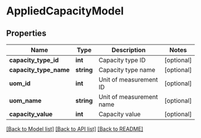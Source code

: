 # AppliedCapacityModel

## Properties
Name | Type | Description | Notes
------------ | ------------- | ------------- | -------------
**capacity_type_id** | **int** | Capacity type ID | [optional] 
**capacity_type_name** | **string** | Capacity type name | [optional] 
**uom_id** | **int** | Unit of measurement ID | [optional] 
**uom_name** | **string** | Unit of measurement name | [optional] 
**capacity_value** | **int** | Capacity value | [optional] 

[[Back to Model list]](../README.md#documentation-for-models) [[Back to API list]](../README.md#documentation-for-api-endpoints) [[Back to README]](../README.md)


